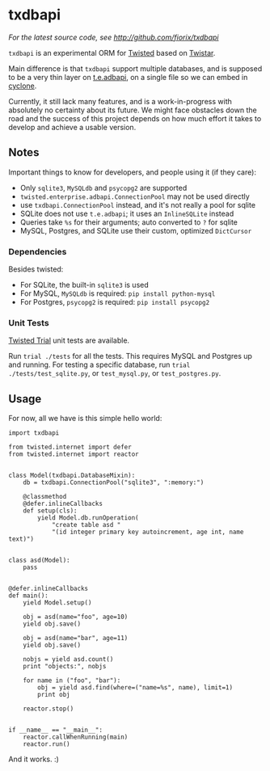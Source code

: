 txdbapi
=======

*For the latest source code, see <http://github.com/fiorix/txdbapi>*


``txdbapi`` is an experimental ORM for [Twisted](http://twistedmatrix.com)
based on [Twistar](http://findingscience.com/twistar/).

Main difference is that ``txdbapi`` support multiple databases, and is
supposed to be a very thin layer on
[t.e.adbapi](http://twistedmatrix.com/documents/current/core/howto/rdbms.html),
on a single file so we can embed in [cyclone](http://cyclone.io).

Currently, it still lack many features, and is a work-in-progress with
absolutely no certainty about its future. We might face obstacles down the
road and the success of this project depends on how much effort it takes to
develop and achieve a usable version.


Notes
-----

Important things to know for developers, and people using it (if they care):

- Only ``sqlite3``, ``MySQLdb`` and ``psycopg2`` are supported
- ``twisted.enterprise.adbapi.ConnectionPool`` may not be used directly
- use ``txdbapi.ConnectionPool`` instead, and it's not really a pool for sqlite
- SQLite does not use ``t.e.adbapi``; it uses an ``InlineSQLite`` instead
- Queries take ``%s`` for their arguments; auto converted to ``?`` for sqlite
- MySQL, Postgres, and SQLite use their custom, optimized ``DictCursor``


### Dependencies ###

Besides twisted:

- For SQLite, the built-in ``sqlite3`` is used
- For MySQL, ``MySQLdb`` is required: ``pip install python-mysql``
- For Postgres, ``psycopg2`` is required: ``pip install psycopg2``


### Unit Tests ###

[Twisted Trial](http://twistedmatrix.com/trac/wiki/TwistedTrial) unit tests
are available.

Run ``trial ./tests`` for all the tests. This requires MySQL and Postgres up
and running. For testing a specific database, run
``trial ./tests/test_sqlite.py``, or ``test_mysql.py``, or
``test_postgres.py``.


Usage
-----

For now, all we have is this simple hello world:

    import txdbapi

    from twisted.internet import defer
    from twisted.internet import reactor


    class Model(txdbapi.DatabaseMixin):
        db = txdbapi.ConnectionPool("sqlite3", ":memory:")

        @classmethod
        @defer.inlineCallbacks
        def setup(cls):
            yield Model.db.runOperation(
                "create table asd "
                "(id integer primary key autoincrement, age int, name text)")


    class asd(Model):
        pass


    @defer.inlineCallbacks
    def main():
        yield Model.setup()

        obj = asd(name="foo", age=10)
        yield obj.save()

        obj = asd(name="bar", age=11)
        yield obj.save()

        nobjs = yield asd.count()
        print "objects:", nobjs

        for name in ("foo", "bar"):
            obj = yield asd.find(where=("name=%s", name), limit=1)
            print obj

        reactor.stop()


    if __name__ == "__main__":
        reactor.callWhenRunning(main)
        reactor.run()


And it works. :)
